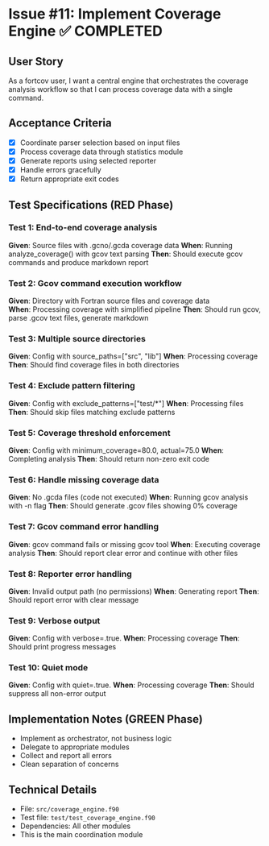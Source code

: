 # Issue #11: Implement Coverage Engine ✅ COMPLETED

## User Story
As a fortcov user, I want a central engine that orchestrates the coverage analysis workflow so that I can process coverage data with a single command.

## Acceptance Criteria
- [x] Coordinate parser selection based on input files
- [x] Process coverage data through statistics module
- [x] Generate reports using selected reporter
- [x] Handle errors gracefully
- [x] Return appropriate exit codes

## Test Specifications (RED Phase)

### Test 1: End-to-end coverage analysis  
**Given**: Source files with .gcno/.gcda coverage data
**When**: Running analyze_coverage() with gcov text parsing
**Then**: Should execute gcov commands and produce markdown report

### Test 2: Gcov command execution workflow
**Given**: Directory with Fortran source files and coverage data  
**When**: Processing coverage with simplified pipeline
**Then**: Should run gcov, parse .gcov text files, generate markdown

### Test 3: Multiple source directories
**Given**: Config with source_paths=["src", "lib"]
**When**: Processing coverage
**Then**: Should find coverage files in both directories

### Test 4: Exclude pattern filtering
**Given**: Config with exclude_patterns=["test/*"]
**When**: Processing files
**Then**: Should skip files matching exclude patterns

### Test 5: Coverage threshold enforcement
**Given**: Config with minimum_coverage=80.0, actual=75.0
**When**: Completing analysis
**Then**: Should return non-zero exit code

### Test 6: Handle missing coverage data
**Given**: No .gcda files (code not executed) 
**When**: Running gcov analysis with -n flag
**Then**: Should generate .gcov files showing 0% coverage

### Test 7: Gcov command error handling
**Given**: gcov command fails or missing gcov tool
**When**: Executing coverage analysis
**Then**: Should report clear error and continue with other files

### Test 8: Reporter error handling
**Given**: Invalid output path (no permissions)
**When**: Generating report
**Then**: Should report error with clear message

### Test 9: Verbose output
**Given**: Config with verbose=.true.
**When**: Processing coverage
**Then**: Should print progress messages

### Test 10: Quiet mode
**Given**: Config with quiet=.true.
**When**: Processing coverage
**Then**: Should suppress all non-error output

## Implementation Notes (GREEN Phase)
- Implement as orchestrator, not business logic
- Delegate to appropriate modules
- Collect and report all errors
- Clean separation of concerns

## Technical Details
- File: `src/coverage_engine.f90`
- Test file: `test/test_coverage_engine.f90`
- Dependencies: All other modules
- This is the main coordination module